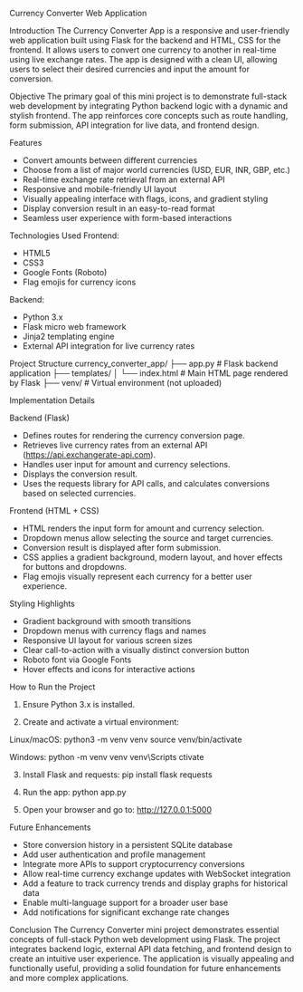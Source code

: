 
Currency Converter Web Application

Introduction
The Currency Converter App is a responsive and user-friendly web application built using Flask for the backend and HTML, CSS for the frontend. It allows users to convert one currency to another in real-time using live exchange rates. The app is designed with a clean UI, allowing users to select their desired currencies and input the amount for conversion.

Objective
The primary goal of this mini project is to demonstrate full-stack web development by integrating Python backend logic with a dynamic and stylish frontend. The app reinforces core concepts such as route handling, form submission, API integration for live data, and frontend design.

Features
- Convert amounts between different currencies
- Choose from a list of major world currencies (USD, EUR, INR, GBP, etc.)
- Real-time exchange rate retrieval from an external API
- Responsive and mobile-friendly UI layout
- Visually appealing interface with flags, icons, and gradient styling
- Display conversion result in an easy-to-read format
- Seamless user experience with form-based interactions

Technologies Used
Frontend:
- HTML5
- CSS3
- Google Fonts (Roboto)
- Flag emojis for currency icons

Backend:
- Python 3.x
- Flask micro web framework
- Jinja2 templating engine
- External API integration for live currency rates

Project Structure
currency_converter_app/
├── app.py                  # Flask backend application
├── templates/
│   └── index.html          # Main HTML page rendered by Flask
├── venv/                   # Virtual environment (not uploaded)

Implementation Details

Backend (Flask)
- Defines routes for rendering the currency conversion page.
- Retrieves live currency rates from an external API (https://api.exchangerate-api.com).
- Handles user input for amount and currency selections.
- Displays the conversion result.
- Uses the requests library for API calls, and calculates conversions based on selected currencies.

Frontend (HTML + CSS)
- HTML renders the input form for amount and currency selection.
- Dropdown menus allow selecting the source and target currencies.
- Conversion result is displayed after form submission.
- CSS applies a gradient background, modern layout, and hover effects for buttons and dropdowns.
- Flag emojis visually represent each currency for a better user experience.

Styling Highlights
- Gradient background with smooth transitions
- Dropdown menus with currency flags and names
- Responsive UI layout for various screen sizes
- Clear call-to-action with a visually distinct conversion button
- Roboto font via Google Fonts
- Hover effects and icons for interactive actions

How to Run the Project

1. Ensure Python 3.x is installed.

2. Create and activate a virtual environment:

Linux/macOS:
python3 -m venv venv
source venv/bin/activate

Windows:
python -m venv venv
venv\Scripts ctivate

3. Install Flask and requests:
pip install flask requests

4. Run the app:
python app.py

5. Open your browser and go to:
http://127.0.0.1:5000

Future Enhancements
- Store conversion history in a persistent SQLite database
- Add user authentication and profile management
- Integrate more APIs to support cryptocurrency conversions
- Allow real-time currency exchange updates with WebSocket integration
- Add a feature to track currency trends and display graphs for historical data
- Enable multi-language support for a broader user base
- Add notifications for significant exchange rate changes

Conclusion
The Currency Converter mini project demonstrates essential concepts of full-stack Python web development using Flask. The project integrates backend logic, external API data fetching, and frontend design to create an intuitive user experience. The application is visually appealing and functionally useful, providing a solid foundation for future enhancements and more complex applications.
